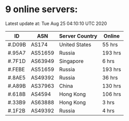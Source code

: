 # 9 online servers:

Latest update at: Tue Aug 25 04:10:10 UTC 2020

| ID | ASN | Server Country | Online |
| -- | --- | -------------- | ------ |
| #.D09B | AS174 | United States | 55 hrs |
| #.95A7 | AS51659 | Russia | 193 hrs |
| #.7F1D | AS63949 | Singapore | 6 hrs |
| #.FEBE | AS51659 | Russia | 193 hrs |
| #.8AE5 | AS49392 | Russia | 36 hrs |
| #.A89B | AS37963 | China | 130 hrs |
| #.618B | AS4594 | Hong Kong | 106 hrs |
| #.33B9 | AS63888 | Hong Kong | 3 hrs |
| #.1F2B | AS49392 | Russia | 4 hrs |


